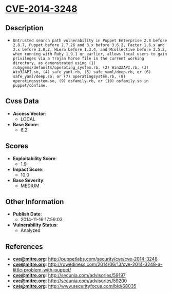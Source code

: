 
# [CVE-2014-3248](http://puppetlabs.com/security/cve/cve-2014-3248)

## Description

- `Untrusted search path vulnerability in Puppet Enterprise 2.8 before 2.8.7, Puppet before 2.7.26 and 3.x before 3.6.2, Facter 1.6.x and 2.x before 2.0.2, Hiera before 1.3.4, and Mcollective before 2.5.2, when running with Ruby 1.9.1 or earlier, allows local users to gain privileges via a Trojan horse file in the current working directory, as demonstrated using (1) rubygems/defaults/operating_system.rb, (2) Win32API.rb, (3) Win32API.so, (4) safe_yaml.rb, (5) safe_yaml/deep.rb, or (6) safe_yaml/deep.so; or (7) operatingsystem.rb, (8) operatingsystem.so, (9) osfamily.rb, or (10) osfamily.so in puppet/confine.`

## Cvss Data

- **Access Vector**:
  - LOCAL
- **Base Score**:
  - 6.2

## Scores

- **Exploitability Score**:
  - 1.9
- **Impact Score**:
  - 10.0
- **Base Severity**:
  - MEDIUM

## Other Information

- **Publish Date**:
  - 2014-11-16 17:59:03
- **Vulnerability Status**:
  - Analyzed

## References

- **cve@mitre.org**: http://puppetlabs.com/security/cve/cve-2014-3248
- **cve@mitre.org**: http://rowediness.com/2014/06/13/cve-2014-3248-a-little-problem-with-puppet/
- **cve@mitre.org**: http://secunia.com/advisories/59197
- **cve@mitre.org**: http://secunia.com/advisories/59200
- **cve@mitre.org**: http://www.securityfocus.com/bid/68035
